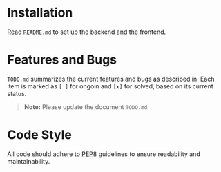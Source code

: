 # Installation

Read `README.md` to set up the backend and the frontend.

# Features and Bugs

`TODO.md` summarizes the current features and bugs as described in. Each item is marked as `[ ]` for ongoin and `[x]` for solved, based on its current status.

> **Note:** Please update the document `TODO.md`.

# Code Style

All code should adhere to [PEP8](https://www.python.org/dev/peps/pep-0008/) guidelines to ensure readability and maintainability.
